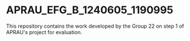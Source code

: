 # APRAU_EFG_B_1240605_1190995
This repository contains the work developed by the Group 22 on step 1 of APRAU's project for evaluation.
